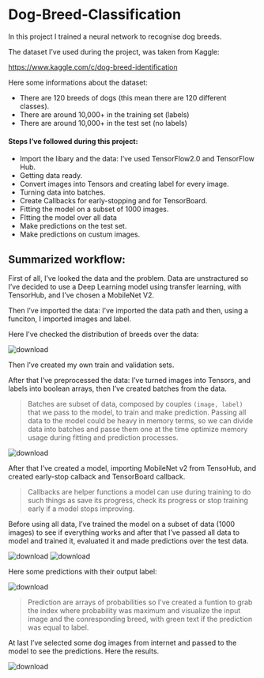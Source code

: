 # Dog-Breed-Classification

In this project I trained a neural network to recognise dog breeds. 

The dataset I’ve used during the project, was taken from Kaggle: 

https://www.kaggle.com/c/dog-breed-identification

Here some informations about the dataset: 
* There are 120 breeds of dogs (this mean there are 120 different classes).
* There are around 10,000+ in the training set (labels)
* There are around 10,000+ in the test set (no labels)

#### Steps I’ve followed during this project:

* Import the libary and the data: I’ve used TensorFlow2.0 and TensorFlow Hub.
* Getting data ready.
* Convert images into Tensors and creating label for every image.
* Turning data into batches.
* Create Callbacks for early-stopping and for TensorBoard.
* Fitting the model on a subset of 1000 images.
* FItting the model over all data
* Make predictions on the test set.
* Make predictions on custum images.

## Summarized workflow:

First of all, I’ve looked the data and the problem. Data are unstractured so I’ve decided to use a Deep Learning model using transfer learning, with TensorHub, and I’ve chosen a MobileNet V2.

Then I’ve imported the data: I’ve imported the data path and then, using a funciton, I imported images and label.

Here I've checked the distribution of breeds over the data:

![download](https://user-images.githubusercontent.com/109316190/193530839-28c26888-7a78-44ad-8499-8b30e22e3b07.png)

Then I’ve created my own train and validation sets.

After that I’ve preprocessed the data: I’ve turned images into Tensors, and labels into boolean arrays, then I’ve created batches from the data. 

> Batches are subset of data, composed by  couples `(image, label)` that we pass to the model, to train and make prediction. Passing all data to the model could be heavy in memory terms, so we can divide data into batches and passe them one at the time optimize memory usage during fitting and prediction processes. 

![download](https://user-images.githubusercontent.com/109316190/193532493-f190237a-0654-4b50-8d4a-46e2a50cc265.png)

After that I’ve created a model, importing MobileNet v2 from TensoHub, and created early-stop calback and TensorBoard callback. 

>Callbacks are helper functions a model can use during training to do such things as save its progress, check its progress or stop training early if a model stops improving.

Before using all data, I’ve trained the model on a subset of data (1000 images) to see if everything works and after that I’ve passed all data to model and trained it, evaluated it and made predictions over the test data. 

![download](https://user-images.githubusercontent.com/109316190/193533728-556332ff-649d-4768-bd87-aa17864fed53.png)
![download](https://user-images.githubusercontent.com/109316190/193533714-8ad07659-fd04-4ca1-b338-b1f71e19f63a.png)

Here some predictions with their output label: 

![download](https://user-images.githubusercontent.com/109316190/193534008-101c8069-d37e-4c7d-be83-c1d1220c1b10.png)

>Prediction are arrays of probabilities so I've created a funtion to grab the index where probability was maximum and visualize the input image and the conresponding breed, with green text if the prediction was equal to label.

At last I’ve selected some dog images from internet and passed to the model to see the predictions. Here the results.

![download](https://user-images.githubusercontent.com/109316190/193534998-8f13e3b7-aa94-4803-bb39-509a3cbbaf97.png)


